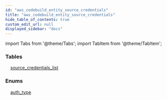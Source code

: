 ```yaml
---
id: "aws_codebuild_entity_source_credentials"
title: "aws_codebuild_entity_source_credentials"
hide_table_of_contents: true
custom_edit_url: null
displayed_sidebar: "docs"
---
```


import Tabs from '@theme/Tabs';
import TabItem from '@theme/TabItem';

<Tabs queryString="view">
  <TabItem value="components" label="Components" default>

### Tables

    [source_credentials_list](../../aws/tables/aws_codebuild_entity_source_credentials.SourceCredentialsList)

### Enums
    [auth_type](../../aws/enums/aws_codebuild_entity_source_credentials.AuthType)

</TabItem>
  <TabItem value="code-examples" label="Code examples">

</TabItem>
</Tabs>

